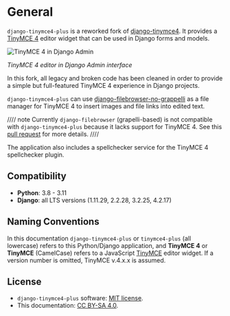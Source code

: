 # General

`django-tinymce4-plus` is a reworked fork of [django-tinymce4](https://github.com/dani0805/django-tinymce4). It provides a [TinyMCE 4](https://www.tinymce.com/) editor widget that can be used in Django forms and models.

![TinyMCE 4 in Django Admin](_static/screenshot.png)

*TinyMCE 4 editor in Django Admin interface*

In this fork, all legacy and broken code has been cleaned in order to provide a simple but full-featured TinyMCE 4 experience in Django projects.

`django-tinymce4-plus` can use [django-filebrowser-no-grappelli](https://github.com/smacker/django-filebrowser-no-grappelli) as a file manager for TinyMCE 4 to insert images and file links into edited text.

//// note
Currently `django-filebrowser` (grapelli-based) is not compatible with `django-tinymce4-plus` because it lacks support for TinyMCE 4. See this [pull request](https://github.com/sehmaschine/django-filebrowser/pull/255) for more details.
////

The application also includes a spellchecker service for the TinyMCE 4 spellchecker plugin.

## Compatibility

- **Python**: 3.8 - 3.11
- **Django**: all LTS versions (1.11.29, 2.2.28, 3.2.25, 4.2.17)


## Naming Conventions

In this documentation `django-tinymce4-plus` or `tinymce4-plus` (all lowercase) refers to this Python/Django application, and **TinyMCE 4** or **TinyMCE** (CamelCase) refers to a JavaScript [TinyMCE](https://www.tinymce.com/) editor widget. If a version number is omitted, TinyMCE v.4.x.x is assumed.

## License

- `django-tinymce4-plus` software: [MIT license](https://en.wikipedia.org/wiki/MIT_License).
- This documentation: [CC BY-SA 4.0](https://creativecommons.org/licenses/by-sa/4.0/).